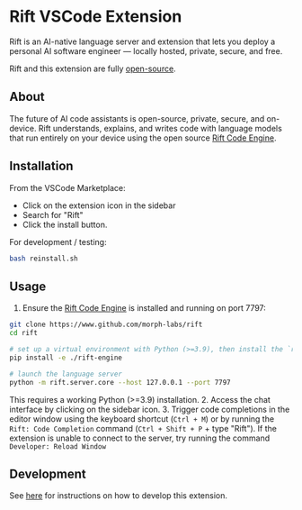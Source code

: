 # Rift VSCode Extension

Rift is an AI-native language server and extension that lets you deploy a personal AI software engineer — locally hosted, private, secure, and free.

Rift and this extension are fully [open-source](https://github.com/morph-labs/rift/tree/main/editors/rift-vscode).

## About

The future of AI code assistants is open-source, private, secure, and on-device. Rift understands, explains, and writes code with language models that run entirely on your device using the open source [Rift Code Engine](https://github.com/morph-labs/rift/tree/main/rift-engine).

## Installation

From the VSCode Marketplace:

- Click on the extension icon in the sidebar
- Search for "Rift"
- Click the install button.

For development / testing:

```bash
bash reinstall.sh
```

## Usage

1. Ensure the [Rift Code Engine](https://github.com/morph-labs/rift/tree/main/rift-engine) is installed and running on port 7797:

```bash
git clone https://www.github.com/morph-labs/rift
cd rift

# set up a virtual environment with Python (>=3.9), then install the `rift` Python package
pip install -e ./rift-engine

# launch the language server
python -m rift.server.core --host 127.0.0.1 --port 7797
```

This requires a working Python (>=3.9) installation. 2. Access the chat interface by clicking on the sidebar icon. 3. Trigger code completions in the editor window using the keyboard shortcut (`Ctrl + M`) or by running the `Rift: Code Completion` command (`Ctrl + Shift + P` + type "Rift"). If the extension is unable to connect to the server, try running the command `Developer: Reload Window`

## Development

See [here](https://github.com/morph-labs/rift/blob/main/editors/rift-vscode/CONTRIBUTING.md) for instructions on how to develop this extension.
